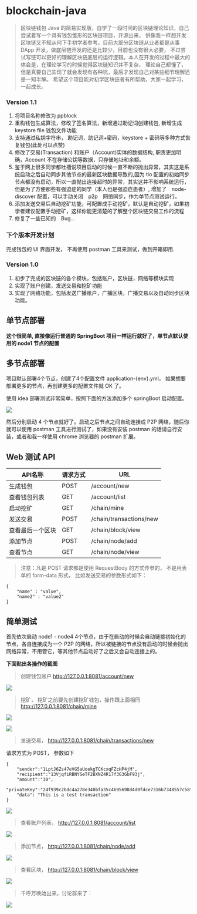 # blockchain-java

> 区块链钱包 Java 的简易实现版，自学了一段时间的区块链理论知识，自己尝试着写一个具有钱包雏形的区块链项目，开源出来，
供像我一样想开发区块链又不知从何下手初学者参考。目前大部分区块链从业者都是从事 DApp 开发，做底层链开发的还是比较少，目前也没有很大必要，
不过尝试写链可以更好的理解区块链底层的运行逻辑。本人在开发的过程中最大的体会是，在理论学习的时候觉得区块链知识并不复杂，
理论自己都懂了，但是真要自己实现了就会发现有各种坑，最后才发现自己对某些细节理解还是一知半解。
希望这个项目能对初学区块链者有所帮助，大家一起学习，一起成长。

### Version 1.1
1. 将项目名称修改为 ppblock
2. 重构钱包生成算法，修改了签名算法，新增通过助记词创建钱包, 新增生成 keystore file 钱包文件功能
3. 支持通过私钥字符串， 助记词，助记词+密码，keystore + 密码等多种方式恢复钱包(此处可以点赞)
4. 修改了交易(Transaction) 和账户（Account)实体的数据结构, 职责更加明确，Account 不在存储公钥等数据，只存储地址和余额。
5. 鉴于网上很多同学都吐槽说项目启动的时候一直不断的抛出异常，其实这是系统启动之后自动同步其他节点的最新区块数据导致的,因为 tio 
配置的初始同步节点都没有启动，所以一直抛出连接超时的异常，其实这并不影响系统运行，但是为了方便那些有强迫症的同学（本人也是强迫症患者）, 增加了　node-discover 配置，可以手动关闭　p2p　网络同步，作为单节点测试运行。
6. 添加发送交易后自动挖矿功能，可配置成手动挖矿，默认是自动挖矿，如果初学者建议配置手动挖矿，这样你能更清楚的了解整个区块链交易工作的流程
7. 修复了一些已知的　Bug...

### 下个版本开发计划
完成钱包的 UI 界面开发， 不再使用 postman 工具来测试，做到开箱即用.


### Version 1.0
1. 初步了完成的区块链的各个模块，包括账户，区块链，网络等模块实现
2. 实现了账户创建，发送交易和挖矿功能
3. 实现了网络功能，包括发送广播账户，广播区块，广播交易以及自动同步区块功能。

## 单节点部署
__这个很简单, 直接像运行普通的 SpringBoot 项目一样运行就好了，单节点默认使用的 node1 节点的配置__

## 多节点部署
项目默认部署4个节点，创建了4个配置文件 application-{env}.yml， 
如果想要部署更多的节点，再创建更多的配置文件就 OK 了。

使用 idea 部署测试非常简单，按照下面的方法添加多个 springBoot 启动配置。

![](attachs/install.png)

然后分别启动 4 个节点就好了。启动之后节点之间自动连接成 P2P 网络，随后你就可以使用 postman 工具进行测试了，如果没有安装 postman 的话请自行安装，或者和我一样使用 chrome 浏览器的 postman 扩展。

## Web 测试 API

API名称 | 请求方式 | URL 
--------|---------|------
生成钱包 | POST | /account/new
查看钱包列表 | GET | /account/list
启动挖矿 | GET | /chain/mine
发送交易 | POST | /chain/transactions/new
查看最后一个区块 | GET | /chain/block/view
添加节点 | POST | /chain/node/add
查看节点 | GET | /chain/node/view

> 注意：凡是 POST 请求都是使用 RequestBody 的方式传参的， 不是用表单的 form-data 形式， 比如发送交易的参数形式如下：

```
{
    "name" : "value",
    "name2" : "value2"
}
```
## 简单测试
首先依次启动 node1 - node4 4个节点，由于在启动的时候会自动链接初始化的节点，各自连接成为一个 P2P 的网络，所以被链接的节点没有启动的时候会抛出网络异常，不用管它，等其他节点启动好了之后又会自动连接上的。

**下面贴出各操作的截图**

> 创建钱包账户 http://127.0.0.1:8081/account/new

![](attachs/new-account.png)

> 挖矿， 挖矿之前要先创建挖矿钱包，操作跟上面相同 <br/>
http://127.0.0.1:8081/chain/mine

![](attachs/new-block.png)

![](attachs/new-block-t.png)

> 发送交易， http://127.0.0.1:8081/chain/transactions/new
 
 请求方式为 POST， 参数如下
````
{
	"sender":"1LptJ6Zs47eVG5aUoekgTCKcxqFZcHP4jM",
	"recipient":"13VjqfiRBNYSeTF2BXNZ4R17f3G3GbF93j",
	"amount":"30",
	"privateKey":"24f939c2bdc4a278e340bfa35c4695698d4d0fdce7316b7348557c58f9ada0c2",
	"data": "This is a test transaction"
}
````

![](attachs/transaction.png)

> 查看账户列表， http://127.0.0.1:8081/account/list

![](attachs/account-list.png)

> 添加节点， http://127.0.0.1:8081/chain/node/add

![](attachs/node-add.png)

> 查看区块， http://127.0.0.1:8081/chain/block/view

![](attachs/block-view.png)

> 千呼万唤始出来，讨论群来了：

![](attachs/wechat.png)

